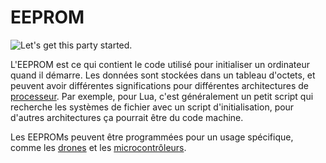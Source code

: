 # EEPROM

![Let's get this party started.](oredict:opencomputers:eeprom)

L'EEPROM est ce qui contient le code utilisé pour initialiser un ordinateur quand il démarre. Les données sont stockées dans un tableau d'octets, et peuvent avoir différentes significations pour différentes architectures de [processeur](cpu1.md). Par exemple, pour Lua, c'est généralement un petit script qui recherche les systèmes de fichier avec un script d'initialisation, pour d'autres architectures ça pourrait être du code machine.

Les EEPROMs peuvent être programmées pour un usage spécifique, comme les [drones](drone.md) et les [microcontrôleurs](../block/microcontroller.md).
